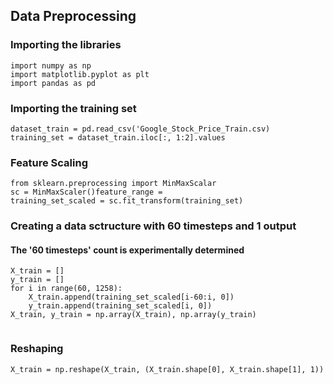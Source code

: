 ## Data Preprocessing
### Importing the libraries
```
import numpy as np
import matplotlib.pyplot as plt
import pandas as pd
```

### Importing the training set
```
dataset_train = pd.read_csv('Google_Stock_Price_Train.csv)
training_set = dataset_train.iloc[:, 1:2].values
```

### Feature Scaling
```
from sklearn.preprocessing import MinMaxScalar
sc = MinMaxScaler()feature_range = 
training_set_scaled = sc.fit_transform(training_set)
```

### Creating a data sctructure with 60 timesteps and 1 output 
#### The '60 timesteps' count is experimentally determined
```
X_train = []
y_train = []
for i in range(60, 1258):
    X_train.append(training_set_scaled[i-60:i, 0])
    y_train.append(training_set_scaled[i, 0])
X_train, y_train = np.array(X_train), np.array(y_train)
    
```

### Reshaping
```
X_train = np.reshape(X_train, (X_train.shape[0], X_train.shape[1], 1))
```
